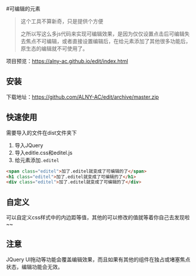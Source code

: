 #可编辑的元素

> 这个工具不算新奇，只是提供个方便
>
> 之所以写这么多js代码来实现可编辑效果，是因为仅仅设置点击后可编辑失去焦点不可编辑，或者直接设置编辑后，在给元素添加了其他很多功能后，原生态的编辑就不可使用了。

项目预览：https://alny-ac.github.io/edit/index.html

## 安装



下载地址：https://github.com/ALNY-AC/edit/archive/master.zip



## 快速使用

需要导入的文件在dist文件夹下

1. 导入JQuery
2. 导入editle.css和editel.js
3. 给元素添加`.editel`

````html
<span class="editel">加了.editel就变成了可编辑的了</span>
<h1 class="editel">加了.editel就变成了可编辑的了</h1>
<div class="editel">加了.editel就变成了可编辑的了</div>
````

## 自定义

可以自定义css样式中的内边距等值，其他的可以修改的值就等着你自己去发现啦~~

## 注意

JQuery UI拖动等功能会覆盖编辑效果，而且如果有其他的组件在独占或堵塞焦点状态，编辑功能会无效。
